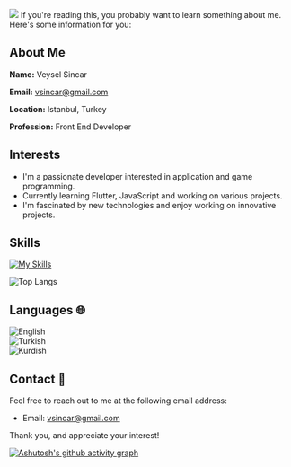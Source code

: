 <img src="profile_bg1.svg"></img>
If you're reading this, you probably want to learn something about me. Here's some information for you:

## About Me 
**Name:** Veysel Sincar

**Email:** vsincar@gmail.com

**Location:** Istanbul, Turkey

**Profession:** Front End Developer

## Interests 
- I'm a passionate developer interested in application and game programming.
- Currently learning Flutter, JavaScript and working on various projects.
- I'm fascinated by new technologies and enjoy working on innovative projects.

## Skills 

[![My Skills](https://skillicons.dev/icons?i=js,html,css,flutter,figma,ps,xd)](https://skillicons.dev)  
  
![Top Langs](https://github-readme-stats.vercel.app/api/top-langs/?username=vsincar&layout=compact)

## Languages 🌐
![English](https://img.shields.io/badge/English-B1-green)  
![Turkish](https://img.shields.io/badge/Turkish-C1-blue)  
![Kurdish](https://img.shields.io/badge/Kurdish-B1-green)  

## Contact 📧
Feel free to reach out to me at the following email address:
- Email: vsincar@gmail.com

Thank you, and appreciate your interest!


[![Ashutosh's github activity graph](https://github-readme-activity-graph.vercel.app/graph?username=vsincar&bg_color=ffffff&color=3cbbfb&line=14b9ff&point=0386bf&area=true&hide_border=true)](https://github.com/ashutosh00710/github-readme-activity-graph)
